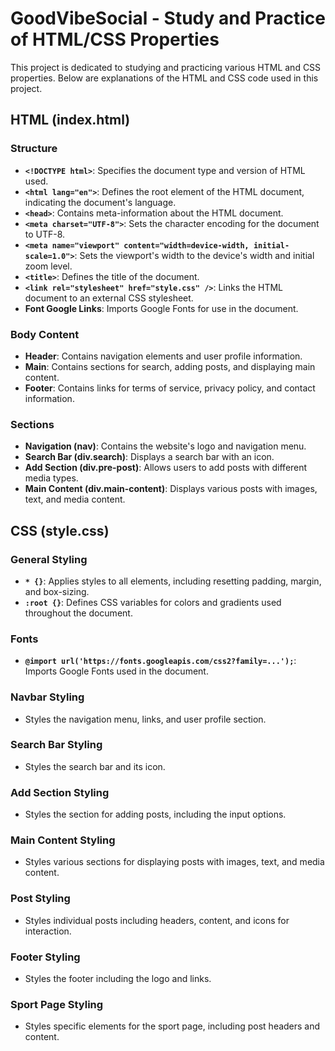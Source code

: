 # GoodVibeSocial - Study and Practice of HTML/CSS Properties

This project is dedicated to studying and practicing various HTML and CSS properties. Below are explanations of the HTML and CSS code used in this project.

## HTML (index.html)

### Structure
- **`<!DOCTYPE html>`**: Specifies the document type and version of HTML used.
- **`<html lang="en">`**: Defines the root element of the HTML document, indicating the document's language.
- **`<head>`**: Contains meta-information about the HTML document.
- **`<meta charset="UTF-8">`**: Sets the character encoding for the document to UTF-8.
- **`<meta name="viewport" content="width=device-width, initial-scale=1.0">`**: Sets the viewport's width to the device's width and initial zoom level.
- **`<title>`**: Defines the title of the document.
- **`<link rel="stylesheet" href="style.css" />`**: Links the HTML document to an external CSS stylesheet.
- **Font Google Links**: Imports Google Fonts for use in the document.

### Body Content
- **Header**: Contains navigation elements and user profile information.
- **Main**: Contains sections for search, adding posts, and displaying main content.
- **Footer**: Contains links for terms of service, privacy policy, and contact information.

### Sections
- **Navigation (nav)**: Contains the website's logo and navigation menu.
- **Search Bar (div.search)**: Displays a search bar with an icon.
- **Add Section (div.pre-post)**: Allows users to add posts with different media types.
- **Main Content (div.main-content)**: Displays various posts with images, text, and media content.

## CSS (style.css)

### General Styling
- **`* {}`**: Applies styles to all elements, including resetting padding, margin, and box-sizing.
- **`:root {}`**: Defines CSS variables for colors and gradients used throughout the document.

### Fonts
- **`@import url('https://fonts.googleapis.com/css2?family=...');`**: Imports Google Fonts used in the document.

### Navbar Styling
- Styles the navigation menu, links, and user profile section.

### Search Bar Styling
- Styles the search bar and its icon.

### Add Section Styling
- Styles the section for adding posts, including the input options.

### Main Content Styling
- Styles various sections for displaying posts with images, text, and media content.

### Post Styling
- Styles individual posts including headers, content, and icons for interaction.

### Footer Styling
- Styles the footer including the logo and links.

### Sport Page Styling
- Styles specific elements for the sport page, including post headers and content.

